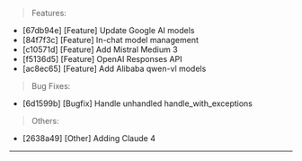 > Features:
- [67db94e] [Feature] Update Google AI models
- [84f7f3c] [Feature] In-chat model management
- [c10571d] [Feature] Add Mistral Medium 3
- [f5136d5] [Feature] OpenAI Responses API
- [ac8ec65] [Feature] Add Alibaba qwen-vl models

> Bug Fixes:
- [6d1599b] [Bugfix] Handle unhandled handle_with_exceptions

> Others:
- [2638a49] [Other] Adding Claude 4


---
